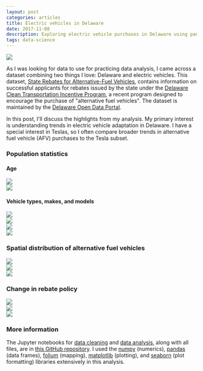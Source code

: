 ```yaml
---
layout: post
categories: articles
title: Electric vehicles in Delaware
date: 2017-11-08
description: Exploring electric vehicle purchases in Delaware using pandas and folium
tags: data-science
---
```


<p><a href="http://www.exoticspotter.com/tesla-model-s-newark-delaware-130588">
<img src="\img\delaware-EVs\de_tesla.jpg" style="display:block; margin-left: auto; margin-right: auto;">
</a></p>

As I was looking for data to use for practicing data analysis,
I came across a dataset combining two things I love: Delaware and electric vehicles.
This dataset, [State Rebates for Alternative-Fuel Vehicles](https://data.delaware.gov/Energy-and-Environment/State-Rebates-for-Alternative-Fuel-Vehicles/8z8z-di7f),
contains information on successful applicants for rebates issued by the state under the
[Delaware Clean Transportation Incentive Program](http://www.dnrec.delaware.gov/energy/pages/clean-transportation-incentives-home.aspx),
a recent program designed to encourage the purchase of "alternative fuel vehicles".
The dataset is maintained by the [Delaware Open Data Portal](https://data.delaware.gov).

In this post, I'll discuss the highlights from my analysis.
My primary interest is understanding trends in electric vehicle adaptation in Delaware.
I have a special interest in Teslas, so I often compare broader trends in
alternative fuel vehicle (AFV) purchases to the Tesla subset.

### Population statistics

#### Age

<img src="\img\delaware-EVs\age.svg" style="display:block; margin-left: auto; margin-right: auto;">

<img src="\img\delaware-EVs\age_tesla.svg" style="display:block; margin-left: auto; margin-right: auto;">

#### Vehicle types, makes, and models

<img src="\img\delaware-EVs\vehicle_types.svg" style="display:block; margin-left: auto; margin-right: auto;">

<img src="\img\delaware-EVs\make.svg" style="display:block; margin-left: auto; margin-right: auto;">

<img src="\img\delaware-EVs\models.svg" style="display:block; margin-left: auto; margin-right: auto;">

<img src="\img\delaware-EVs\electric_models.svg" style="display:block; margin-left: auto; margin-right: auto;">

### Spatial distribution of alternative fuel vehicles

<img src="\img\delaware-EVs\counties.svg" style="display:block; margin-left: auto; margin-right: auto;">

<img src="\img\delaware-EVs\afv_norm_map.png" style="display:block; margin-left: auto; margin-right: auto;">

<img src="\img\delaware-EVs\tesla_map.png" style="display:block; margin-left: auto; margin-right: auto;">

### Change in rebate policy

<img src="\img\delaware-EVs\policy_change_type.svg" style="display:block; margin-left: auto; margin-right: auto;">

<img src="\img\delaware-EVs\policy_change_make.svg" style="display:block; margin-left: auto; margin-right: auto;">

<img src="\img\delaware-EVs\policy_change_trends.svg" style="display:block; margin-left: auto; margin-right: auto;">

### More information

The Jupyter notebooks for [data cleaning](http://nbviewer.jupyter.org/github/petermattia/Delaware-EVs/blob/master/Electric%20vehicles%20in%20Delaware%20-%20Data%20cleaning.ipynb?flush_cache=true)
and [data analysis](http://nbviewer.jupyter.org/github/petermattia/Delaware-EVs/blob/master/Electric%20vehicles%20in%20Delaware%20-%20Data%20analysis.ipynb?flush_cache=true), along with all files,
are in [this GitHub repository](https://github.com/petermattia/Delaware-EVs).
I used the
[numpy](http://numpy.org) (numerics),
[pandas](https://pandas.pydata.org) (data frames),
[folium](https://folium.readthedocs.io/en/latest/) (mapping),
[matplotlib](https://matplotlib.org) (plotting), and
[seaborn](https://seaborn.pydata.org) (plot formatting)
libraries extensively in this analysis.
